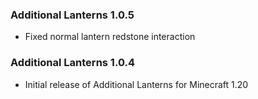 ### Additional Lanterns 1.0.5
- Fixed normal lantern redstone interaction

### Additional Lanterns 1.0.4
- Initial release of Additional Lanterns for Minecraft 1.20
